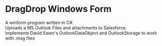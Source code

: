 # DragDrop Windows Form

A winform program written in C#.  
Uploads a MS Outlook Files and attachments to Salesforce.  
Implements David Ewen's OutlookDataObject and OutlookStorage to work with .msg files
